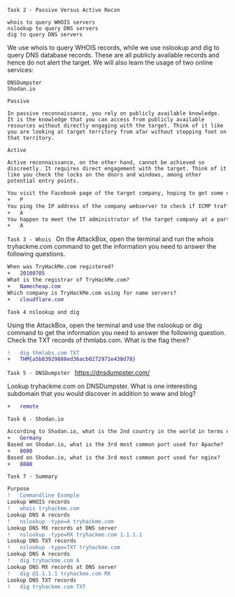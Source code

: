 ```Task 2 - Passive Versus Active Recon ```

    whois to query WHOIS servers
    nslookup to query DNS servers
    dig to query DNS servers

We use whois to query WHOIS records, while we use nslookup and dig to query DNS database records. These are all publicly available records and hence do not alert the target.
We will also learn the usage of two online services:

    DNSDumpster
    Shodan.io

```Passive```

    In passive reconnaissance, you rely on publicly available knowledge. It is the knowledge that you can access from publicly available resources without directly engaging with the target. Think of it like you are looking at target territory from afar without stepping foot on that territory.

```Active```

    Active reconnaissance, on the other hand, cannot be achieved so discreetly. It requires direct engagement with the target. Think of it like you check the locks on the doors and windows, among other potential entry points.

```diff
You visit the Facebook page of the target company, hoping to get some of their employee names. What kind of reconnaissance activity is this? (A for active, P for passive)
+   P
You ping the IP address of the company webserver to check if ICMP traffic is blocked. What kind of reconnaissance activity is this? (A for active, P for passive)
+   A
You happen to meet the IT administrator of the target company at a party. You try to use social engineering to get more information about their systems and network infrastructure. What kind of reconnaissance activity is this? (A for active, P for passive)
+   A
```

```Task 3 - Whois ```
On the AttackBox, open the terminal and run the whois tryhackme.com command to get the information you need to answer the following questions.
```diff
When was TryHackMe.com registered?
+   20180705
What is the registrar of TryHackMe.com?
+   Namecheap.com
Which company is TryHackMe.com using for name servers?
+   cloudflare.com
```

```Task 4 nslookup and dig ```

Using the AttackBox, open the terminal and use the nslookup or dig command to get the information you need to answer the following question.
Check the TXT records of thmlabs.com. What is the flag there?
```diff
!   dig thmlabs.com TXT
+   THM{a5b83929888ed36acb0272971e438d78}
```
```Task 5 - DNSDumpster ```
https://dnsdumpster.com/

Lookup tryhackme.com on DNSDumpster. What is one interesting subdomain that you would discover in addition to www and blog?
```diff
+   remote
```

```Task 6 - Shodan.io ```
```diff
According to Shodan.io, what is the 2nd country in the world in terms of the number of publicly accessible Apache servers?
+   Germany
Based on Shodan.io, what is the 3rd most common port used for Apache?
+   8080
Based on Shodan.io, what is the 3rd most common port used for nginx?
+   8888
```

```Task 7 - Summary ```
```diff
Purpose     
!   Commandline Example
Lookup WHOIS records
!   whois tryhackme.com
Lookup DNS A records    
!   nslookup -type=A tryhackme.com
Lookup DNS MX records at DNS server     
!   nslookup -type=MX tryhackme.com 1.1.1.1
Lookup DNS TXT records  
!   nslookup -type=TXT tryhackme.com
Lookup DNS A records    
!   dig tryhackme.com A
Lookup DNS MX records at DNS server     
!   dig @1.1.1.1 tryhackme.com MX
Lookup DNS TXT records 
!   dig tryhackme.com TXT
```
